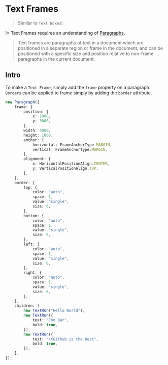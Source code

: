# Text Frames

> Similar to `Text Boxes`!

!> Text Frames requires an understanding of [Paragraphs](usage/paragraph.md).

> Text frames are paragraphs of text in a document which are positioned in a separate region or frame in the document, and can be positioned with a specific size and position relative to non-frame paragraphs in the current document.

## Intro

To make a `Text Frame`, simply add the `frame` property on a paragraph. `Borders` can be applied to frame simply by adding the `border` attribute.

```ts
new Paragraph({
    frame: {
        position: {
            x: 1000,
            y: 3000,
        },
        width: 4000,
        height: 1000,
        anchor: {
            horizontal: FrameAnchorType.MARGIN,
            vertical: FrameAnchorType.MARGIN,
        },
        alignment: {
            x: HorizontalPositionAlign.CENTER,
            y: VerticalPositionAlign.TOP,
        },
    },
    border: {
        top: {
            color: "auto",
            space: 1,
            value: "single",
            size: 6,
        },
        bottom: {
            color: "auto",
            space: 1,
            value: "single",
            size: 6,
        },
        left: {
            color: "auto",
            space: 1,
            value: "single",
            size: 6,
        },
        right: {
            color: "auto",
            space: 1,
            value: "single",
            size: 6,
        },
    },
    children: [
        new TextRun("Hello World"),
        new TextRun({
            text: "Foo Bar",
            bold: true,
        }),
        new TextRun({
            text: "\tGithub is the best",
            bold: true,
        }),
    ],
});
```
